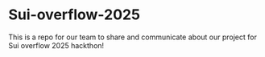 # Sui-overflow-2025
This is a repo for our team to share and communicate about our project for Sui overflow 2025 hackthon!
